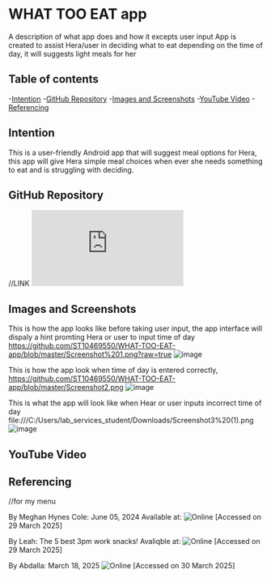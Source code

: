 # WHAT TOO EAT app

A description of what app does and how it excepts user input
App is created to assist Hera/user in deciding what to eat depending on the time of day, it will suggests light meals for her

## Table of contents

-[Intention](#Intention)
-[GitHub Repository](#GitHubRepository)
-[Images and Screenshots](#ImagesandScreenshots)
-[YouTube Video](#YouTubeVideo)
-[Referencing](#Referencing)

## Intention

This is a user-friendly Android app that will suggest meal options for Hera, this app will give Hera simple meal choices when ever she needs something to eat and is struggling with deciding.

## GitHub Repository
//LINK
![Online](https://github.com/ST10469550/WHAT-TOO-EAT-app/blob/master/README.md)

## Images and Screenshots

This is how the app looks like before taking user input, the app interface will dispaly a hint promting Hera or user to input time of day
https://github.com/ST10469550/WHAT-TOO-EAT-app/blob/master/Screenshot%201.png?raw=true
![image](https://github.com/user-attachments/assets/72789f14-5a38-46a3-b7fc-2a827d28aecd)

This is how the app look when time of day is entered correctly, 
https://github.com/ST10469550/WHAT-TOO-EAT-app/blob/master/Screenshot2.png
![image](https://github.com/user-attachments/assets/d82f923b-16c5-4765-b24d-bdf5eed30361)

This is what the app will look like when Hear or user inputs incorrect time of day
file:///C:/Users/lab_services_student/Downloads/Screenshot3%20(1).png
![image](https://github.dev/ST10469550/WHAT-TOO-EAT-app/blob/master/Screenshot3.png)

## YouTube Video

## Referencing
//for my menu

By Meghan Hynes Cole:  June 05, 2024 
Available at:
![Online](https://www.foodnetwork.com/recipes/photos/salad-recipes)
[Accessed on 29 March 2025]

By Leah:
The 5 best 3pm work snacks! Avaliqble at:
![Online](https://www.leahitshines.com.au)
[Accessed on 29 March 2025]

 By  Abdalla: March 18, 2025
![Online](https://cookingwithzahra.com/beef-lasagne/)
[Accessed on 30 March 2025]






